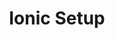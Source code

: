 ---
title: Ionic Setup
description: Ionic installation and setup
weight: 4
lastmod: 2019-07-13T10:13:30-04:00
draft: false
vimeo: 348428589
emoji: 📜
---